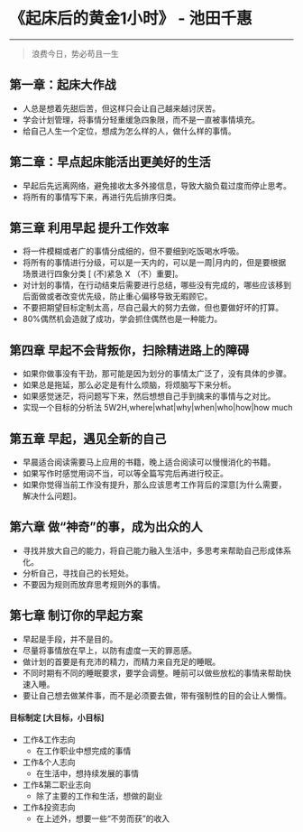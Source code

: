 # 《起床后的黄金1小时》 - 池田千惠

---

> 浪费今日，势必苟且一生

## 第一章：起床大作战
- 人总是想着先甜后苦，但这样只会让自己越来越讨厌苦。
- 学会计划管理，将事情分轻重缓急四象限，而不是一直被事情填充。
- 给自己人生一个定位，想成为怎么样的人，做什么样的事情。

## 第二章：早点起床能活出更美好的生活
- 早起后先远离网络，避免接收太多外接信息，导致大脑负载过度而停止思考。
- 将所有的事情写下来，再进行先后排序归类。

## 第三章 利用早起 提升工作效率
- 将一件模糊或者广的事情分成细的，但不要细到吃饭喝水呼吸。
- 将所有的事情进行分级，可以是一天内的，可以是一周|月内的，但是要根据场景进行四象分类 [ (不)紧急 X （不）重要]。
- 对计划的事情，在行动结束后需要进行总结，哪些没有完成的，哪些应该移到后面做或者改变优先级，防止重心偏移导致无暇顾它。
- 不要把期望目标定制太高，尽自己最大的努力去做，但也要做好坏的打算。
- 80%偶然机会造就了成功，学会抓住偶然也是一种能力。

## 第四章 早起不会背叛你，扫除精进路上的障碍
- 如果你做事没有干劲，那可能是因为划分的事情太广泛了，没有具体的步骤。
- 如果总是拖延，那么必定是有什么烦脑，将烦脑写下来分析。
- 如果感觉迷茫，将问题写下来，然后想想自己手到擒来的事情与之对比。
- 实现一个目标的分析法 5W2H,where|what|why|when|who|how|how much

## 第五章 早起，遇见全新的自己
- 早晨适合阅读需要马上应用的书籍，晚上适合阅读可以慢慢消化的书籍。
- 如果写作时感觉用词不当，可以等全篇写完后再进行校正。
- 如果你觉得当前工作没有提升，那么应该思考工作背后的深意[为什么需要，解决什么问题]。

## 第六章 做“神奇”的事，成为出众的人
- 寻找并放大自己的能力，将自己能力融入生活中，多思考来帮助自己形成体系化。
- 分析自己，寻找自己的长短处。
- 不要因为规则而放弃思考规则外的事情。

## 第七章 制订你的早起方案
- 早起是手段，并不是目的。
- 尽量将事情放在早上，以防有虚度一天的罪恶感。
- 做计划的首要是有充沛的精力，而精力来自充足的睡眠。
- 不同时期有不同的睡眠要求，要学会调整。睡前可以做些放松的事情来帮助快速入睡。
- 要让自己想去做某件事，而不是必须要去做，带有强制性的目的会让人懒惰。

#### 目标制定 [大目标，小目标]
- 工作&工作志向
    - 在工作职业中想完成的事情
- 工作&个人志向
    - 在生活中，想持续发展的事情
- 工作&第二职业志向
    - 除了主要的工作和生活，想做的副业
- 工作&投资志向
    - 在上述外，想要一些“不劳而获”的收入